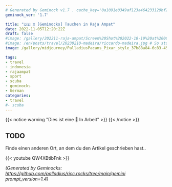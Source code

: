 ```yaml
---
# Generated by Geminock v1.7 . cache_key='0a1091e0349af123a464233129bf22b0674da35e3d73bbb2d4e8166f0254124a-de.yaml'
geminock_ver: '1.7'

title: "🇩🇪 ♊ [Geminocks] Tauchen in Raja Ampat"
date: 2022-11-05T12:20:22Z
draft: false
#image: /gallery/202211-raja-ampat/Screen%20Shot%202022-10-19%20at%2006.57.26.jpg
#image: /en/posts/travel/20230210-madeira/riccardo-madeira.jpg # So stupid not to autodetect...
image: /gallery/midjourney/PalladiusPacans_Pixar_style_37b88a84-6c83-452f-9f63-4d250ea4ec3d.png

tags: 
- travel
- indonesia
- rajaampat
- sport
- scuba
- geminocks
- German
categories:
- travel
#- scuba
---
```


{{< notice warning "Dies ist eine 🚧 In Arbeit" >}}
{{< /notice >}}

## TODO

Finde einen anderen Ort, an dem du den Artikel geschrieben hast..

{{< youtube QW4XBtibFnk >}}


*(Generated by Geminocks: https://github.com/palladius/ricc.rocks/tree/main/gemini prompt_version=1.4)*